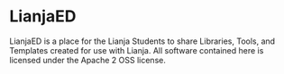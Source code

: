 LianjaED
========

LianjaED is a place for the Lianja Students to share Libraries, Tools, and Templates created for use with Lianja.  All software contained here is licensed under the Apache 2 OSS license.  